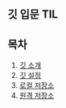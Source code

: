 ## 깃 입문 TIL

## 목차
1. [깃 소개](https://github.com/spiders22v/TIL/blob/main/git/01_Basic.md)
2. [깃 설정](https://github.com/spiders22v/TIL/blob/main/git/04_Configuration.md)
3. [로컬 저장소](https://github.com/spiders22v/TIL/blob/main/git/02_Local_Repository.md)
4. [원격 저장소](https://github.com/spiders22v/TIL/blob/main/git/03_Remote_Repository.md)

